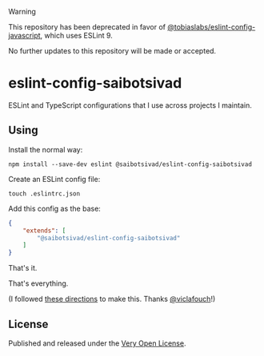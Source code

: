 > [!warning]
> This repository has been deprecated in favor of [@tobiaslabs/eslint-config-javascript](https://github.com/tobiaslabs/eslint-config-javascript), which uses ESLint 9.
> 
> No further updates to this repository will be made or accepted.

# eslint-config-saibotsivad

ESLint and TypeScript configurations that I use across projects I maintain.

## Using

Install the normal way:

```shell
npm install --save-dev eslint @saibotsivad/eslint-config-saibotsivad
```

Create an ESLint config file:

```shell
touch .eslintrc.json
```

Add this config as the base:

```json
{
	"extends": [
		"@saibotsivad/eslint-config-saibotsivad"
	]
}
```

That's it.

That's everything.

(I followed [these directions](https://dev.to/viclafouch/publish-your-own-eslint-prettier-config-for-react-projects-on-npm-g3p) to make this. Thanks [@viclafouch](https://github.com/viclafouch)!)

## License

Published and released under the [Very Open License](http://veryopenlicense.com).
